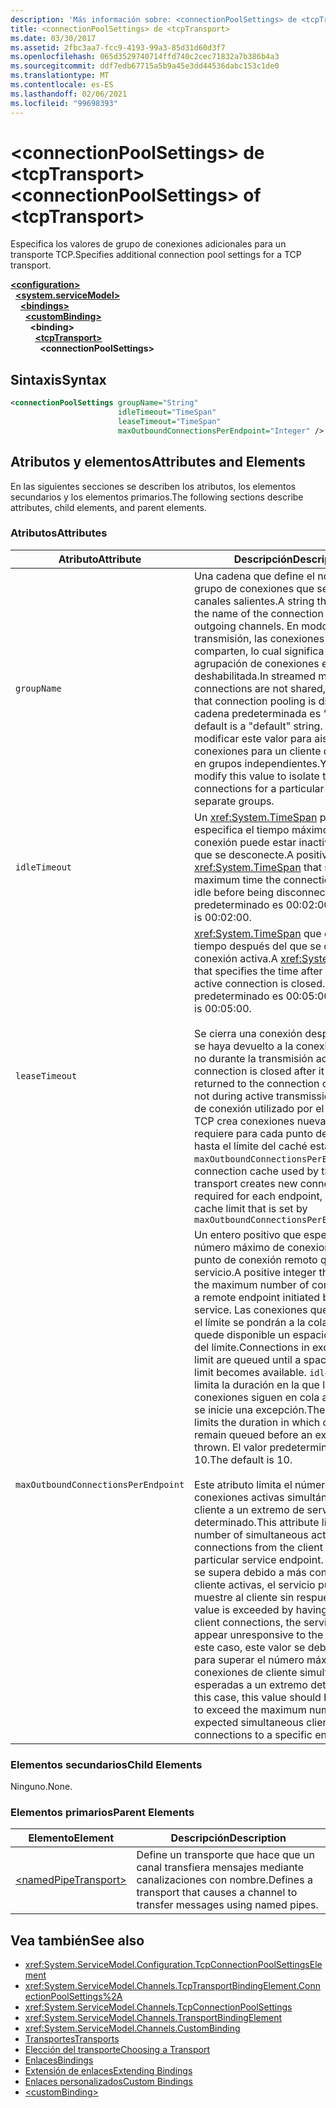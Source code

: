 ```yaml
---
description: 'Más información sobre: <connectionPoolSettings> de <tcpTransport>'
title: <connectionPoolSettings> de <tcpTransport>
ms.date: 03/30/2017
ms.assetid: 2fbc3aa7-fcc9-4193-99a3-85d31d60d3f7
ms.openlocfilehash: 065d3529740714ffd740c2cec71832a7b386b4a3
ms.sourcegitcommit: ddf7edb67715a5b9a45e3dd44536dabc153c1de0
ms.translationtype: MT
ms.contentlocale: es-ES
ms.lasthandoff: 02/06/2021
ms.locfileid: "99698393"
---
```

# <a name="connectionpoolsettings-of-tcptransport"></a><span data-ttu-id="68f61-103">\<connectionPoolSettings> de \<tcpTransport></span><span class="sxs-lookup"><span data-stu-id="68f61-103">\<connectionPoolSettings> of \<tcpTransport></span></span>

<span data-ttu-id="68f61-104">Especifica los valores de grupo de conexiones adicionales para un transporte TCP.</span><span class="sxs-lookup"><span data-stu-id="68f61-104">Specifies additional connection pool settings for a TCP transport.</span></span>  
  
[**\<configuration>**](../configuration-element.md)\
&nbsp;&nbsp;[**\<system.serviceModel>**](system-servicemodel.md)\
&nbsp;&nbsp;&nbsp;&nbsp;[**\<bindings>**](bindings.md)\
&nbsp;&nbsp;&nbsp;&nbsp;&nbsp;&nbsp;[**\<customBinding>**](custombinding.md)\
&nbsp;&nbsp;&nbsp;&nbsp;&nbsp;&nbsp;&nbsp;&nbsp;**\<binding>**\
&nbsp;&nbsp;&nbsp;&nbsp;&nbsp;&nbsp;&nbsp;&nbsp;&nbsp;&nbsp;[**\<tcpTransport>**](tcptransport.md)\
&nbsp;&nbsp;&nbsp;&nbsp;&nbsp;&nbsp;&nbsp;&nbsp;&nbsp;&nbsp;&nbsp;&nbsp;**\<connectionPoolSettings>**  
  
## <a name="syntax"></a><span data-ttu-id="68f61-105">Sintaxis</span><span class="sxs-lookup"><span data-stu-id="68f61-105">Syntax</span></span>  
  
```xml  
<connectionPoolSettings groupName="String"
                        idleTimeout="TimeSpan"
                        leaseTimeout="TimeSpan"
                        maxOutboundConnectionsPerEndpoint="Integer" />
```  
  
## <a name="attributes-and-elements"></a><span data-ttu-id="68f61-106">Atributos y elementos</span><span class="sxs-lookup"><span data-stu-id="68f61-106">Attributes and Elements</span></span>  

 <span data-ttu-id="68f61-107">En las siguientes secciones se describen los atributos, los elementos secundarios y los elementos primarios.</span><span class="sxs-lookup"><span data-stu-id="68f61-107">The following sections describe attributes, child elements, and parent elements.</span></span>  
  
### <a name="attributes"></a><span data-ttu-id="68f61-108">Atributos</span><span class="sxs-lookup"><span data-stu-id="68f61-108">Attributes</span></span>  
  
|<span data-ttu-id="68f61-109">Atributo</span><span class="sxs-lookup"><span data-stu-id="68f61-109">Attribute</span></span>|<span data-ttu-id="68f61-110">Descripción</span><span class="sxs-lookup"><span data-stu-id="68f61-110">Description</span></span>|  
|---------------|-----------------|  
|`groupName`|<span data-ttu-id="68f61-111">Una cadena que define el nombre del grupo de conexiones que se usa para canales salientes.</span><span class="sxs-lookup"><span data-stu-id="68f61-111">A string that defines the name of the connection pool used for outgoing channels.</span></span> <span data-ttu-id="68f61-112">En modo de transmisión, las conexiones no se comparten, lo cual significa que la agrupación de conexiones está deshabilitada.</span><span class="sxs-lookup"><span data-stu-id="68f61-112">In streamed mode, connections are not shared, meaning that connection pooling is disabled.</span></span> <span data-ttu-id="68f61-113">La cadena predeterminada es “default”.</span><span class="sxs-lookup"><span data-stu-id="68f61-113">The default is a "default" string.</span></span> <span data-ttu-id="68f61-114">Puede modificar este valor para aislar las conexiones para un cliente determinado en grupos independientes.</span><span class="sxs-lookup"><span data-stu-id="68f61-114">You can modify this value to isolate the connections for a particular client into separate groups.</span></span>|  
|`idleTimeout`|<span data-ttu-id="68f61-115">Un <xref:System.TimeSpan> positivo que especifica el tiempo máximo que la conexión puede estar inactiva antes de que se desconecte.</span><span class="sxs-lookup"><span data-stu-id="68f61-115">A positive <xref:System.TimeSpan> that specifies the maximum time the connection can be idle before being disconnected.</span></span> <span data-ttu-id="68f61-116">El valor predeterminado es 00:02:00.</span><span class="sxs-lookup"><span data-stu-id="68f61-116">The default is 00:02:00.</span></span>|  
|`leaseTimeout`|<span data-ttu-id="68f61-117"><xref:System.TimeSpan> que especifica el tiempo después del que se cierra una conexión activa.</span><span class="sxs-lookup"><span data-stu-id="68f61-117">A <xref:System.TimeSpan> that specifies the time after which an active connection is closed.</span></span> <span data-ttu-id="68f61-118">El valor predeterminado es 00:05:00.</span><span class="sxs-lookup"><span data-stu-id="68f61-118">The default is 00:05:00.</span></span><br /><br /> <span data-ttu-id="68f61-119">Se cierra una conexión después de que se haya devuelto a la conexión caché y no durante la transmisión activa.</span><span class="sxs-lookup"><span data-stu-id="68f61-119">A connection is closed after it has been returned to the connection cache and not during active transmission.</span></span> <span data-ttu-id="68f61-120">El caché de conexión utilizado por el transporte TCP crea conexiones nuevas, como se requiere para cada punto de conexión, hasta el límite del caché establecido por `maxOutboundConnectionsPerEndpoint.`.</span><span class="sxs-lookup"><span data-stu-id="68f61-120">The connection cache used by the TCP transport creates new connections as required for each endpoint, up to the cache limit that is set by `maxOutboundConnectionsPerEndpoint.`</span></span>|  
|`maxOutboundConnectionsPerEndpoint`|<span data-ttu-id="68f61-121">Un entero positivo que especifica el número máximo de conexiones a un punto de conexión remoto que inicia el servicio.</span><span class="sxs-lookup"><span data-stu-id="68f61-121">A positive integer that specifies the maximum number of connections to a remote endpoint initiated by the service.</span></span> <span data-ttu-id="68f61-122">Las conexiones que sobrepasen el límite se pondrán a la cola hasta que quede disponible un espacio por debajo del límite.</span><span class="sxs-lookup"><span data-stu-id="68f61-122">Connections in excess of the limit are queued until a space below the limit becomes available.</span></span> <span data-ttu-id="68f61-123">`idleTimeout` limita la duración en la que las conexiones siguen en cola antes de que se inicie una excepción.</span><span class="sxs-lookup"><span data-stu-id="68f61-123">The `idleTimeout` limits the duration in which connections remain queued before an exception is thrown.</span></span> <span data-ttu-id="68f61-124">El valor predeterminado es 10.</span><span class="sxs-lookup"><span data-stu-id="68f61-124">The default is 10.</span></span><br /><br /> <span data-ttu-id="68f61-125">Este atributo limita el número de conexiones activas simultáneas del cliente a un extremo de servicio determinado.</span><span class="sxs-lookup"><span data-stu-id="68f61-125">This attribute limits the number of simultaneous active connections from the client to a particular service endpoint.</span></span> <span data-ttu-id="68f61-126">Si este valor se supera debido a más conexiones de cliente activas, el servicio puede se le muestre al cliente sin respuesta.</span><span class="sxs-lookup"><span data-stu-id="68f61-126">If this value is exceeded by having more active client connections, the service may appear unresponsive to the client.</span></span> <span data-ttu-id="68f61-127">En este caso, este valor se debería ajustar para superar el número máximo de conexiones de cliente simultáneas esperadas a un extremo determinado.</span><span class="sxs-lookup"><span data-stu-id="68f61-127">In this case, this value should be adjusted to exceed the maximum number of expected simultaneous client connections to a specific endpoint.</span></span>|  
  
### <a name="child-elements"></a><span data-ttu-id="68f61-128">Elementos secundarios</span><span class="sxs-lookup"><span data-stu-id="68f61-128">Child Elements</span></span>  

 <span data-ttu-id="68f61-129">Ninguno.</span><span class="sxs-lookup"><span data-stu-id="68f61-129">None.</span></span>  
  
### <a name="parent-elements"></a><span data-ttu-id="68f61-130">Elementos primarios</span><span class="sxs-lookup"><span data-stu-id="68f61-130">Parent Elements</span></span>  
  
|<span data-ttu-id="68f61-131">Elemento</span><span class="sxs-lookup"><span data-stu-id="68f61-131">Element</span></span>|<span data-ttu-id="68f61-132">Descripción</span><span class="sxs-lookup"><span data-stu-id="68f61-132">Description</span></span>|  
|-------------|-----------------|  
|[\<namedPipeTransport>](namedpipetransport.md)|<span data-ttu-id="68f61-133">Define un transporte que hace que un canal transfiera mensajes mediante canalizaciones con nombre.</span><span class="sxs-lookup"><span data-stu-id="68f61-133">Defines a transport that causes a channel to transfer messages using named pipes.</span></span>|  
  
## <a name="see-also"></a><span data-ttu-id="68f61-134">Vea también</span><span class="sxs-lookup"><span data-stu-id="68f61-134">See also</span></span>

- <xref:System.ServiceModel.Configuration.TcpConnectionPoolSettingsElement>
- <xref:System.ServiceModel.Channels.TcpTransportBindingElement.ConnectionPoolSettings%2A>
- <xref:System.ServiceModel.Channels.TcpConnectionPoolSettings>
- <xref:System.ServiceModel.Channels.TransportBindingElement>
- <xref:System.ServiceModel.Channels.CustomBinding>
- [<span data-ttu-id="68f61-135">Transportes</span><span class="sxs-lookup"><span data-stu-id="68f61-135">Transports</span></span>](../../../wcf/feature-details/transports.md)
- [<span data-ttu-id="68f61-136">Elección del transporte</span><span class="sxs-lookup"><span data-stu-id="68f61-136">Choosing a Transport</span></span>](../../../wcf/feature-details/choosing-a-transport.md)
- [<span data-ttu-id="68f61-137">Enlaces</span><span class="sxs-lookup"><span data-stu-id="68f61-137">Bindings</span></span>](../../../wcf/bindings.md)
- [<span data-ttu-id="68f61-138">Extensión de enlaces</span><span class="sxs-lookup"><span data-stu-id="68f61-138">Extending Bindings</span></span>](../../../wcf/extending/extending-bindings.md)
- [<span data-ttu-id="68f61-139">Enlaces personalizados</span><span class="sxs-lookup"><span data-stu-id="68f61-139">Custom Bindings</span></span>](../../../wcf/extending/custom-bindings.md)
- [\<customBinding>](custombinding.md)
